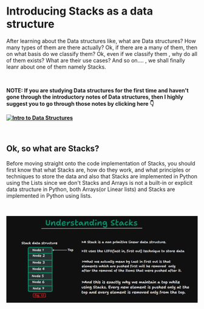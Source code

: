# <h1>Introducing Stacks as a data structure</h1>

<p>
After learning about the Data structures like, what are Data structures? How many types of them are there
actually? Ok, if there are a many of them, then on what basis do we classify them? Ok, even if we classify
them , why do all of them exists? What are their use cases? And so on.... , we shall finally leanr about
one of them namely Stacks.
</p>
<br>
<p><b>NOTE: If you are studying Data structures for the first time and haven't gone through the
introductory notes of Data structures, then I highly suggest you to go through those notes by
clicking here 👇
<br>

[![Intro to Data Structures](https://img.shields.io/badge/Introduction%20to%20Data%20Structures-Click%20Here-green?labelColor=black&color=limeGreen&style=for-the-badge)](../README.md)
</b></p>
<br>

## <h2>Ok, so what are Stacks?</h2>
<p>Before moving straight onto the code implementation of Stacks, you should first know that
what Stacks are, how do they work, and what principles or techniques to store the data and also
that Stacks are implemented in Python using the Lists since we don't Stacks and Arrays is not a
built-in or explicit data structure in Python, both Arrays(or Linear lists) and Stacks are
implemented in Python using lists.</p>
<br>

![alt text](image.png)